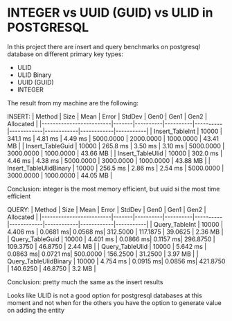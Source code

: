 # INTEGER vs UUID (GUID) vs ULID in POSTGRESQL

In this project there are insert and query benchmarks on postgresql database on different primary key types:

- ULID
- ULID Binary
- UUID (GUID)
- INTEGER

The result from my machine are the following:

INSERT:
| Method                  | Size  | Mean     | Error    | StdDev   | Gen0       | Gen1       | Gen2       | Allocated |
|-------------------------|-------|----------|----------|----------|------------|------------|------------|-----------|
| Insert_TableInt         | 10000 | 341.1 ms | 4.81 ms  | 4.49 ms  | 5000.0000  | 2000.0000  | 1000.0000  | 43.41 MB  |
| Insert_TableGuid        | 10000 | 265.8 ms | 3.50 ms  | 3.10 ms  | 5000.0000  | 3000.0000  | 1000.0000  | 43.66 MB  |
| Insert_TableUlid        | 10000 | 302.0 ms | 4.46 ms  | 4.38 ms  | 5000.0000  | 3000.0000  | 1000.0000  | 43.88 MB  |
| Insert_TableUlidBinary  | 10000 | 256.5 ms | 2.86 ms  | 2.54 ms  | 5000.0000  | 3000.0000  | 1000.0000  | 44.05 MB  |

Conclusion: integer is the most memory efficient, but uuid si the most time efficient

QUERY:
| Method                  | Size  | Mean     | Error    | StdDev   | Gen0       | Gen1       | Gen2       | Allocated |
|-------------------------|-------|----------|----------|----------|------------|------------|------------|-----------|
| Query_TableInt          | 10000 | 4.406 ms | 0.0681 ms| 0.0568 ms| 312.5000   | 117.1875   | 39.0625    | 2.36 MB   |
| Query_TableGuid         | 10000 | 4.401 ms | 0.0866 ms| 0.1157 ms| 296.8750   | 109.3750   | 46.8750    | 2.44 MB   |
| Query_TableUlid         | 10000 | 5.642 ms | 0.0863 ms| 0.0721 ms| 500.0000   | 156.2500   | 31.2500    | 3.97 MB   |
| Query_TableUlidBinary   | 10000 | 4.754 ms | 0.0915 ms| 0.0856 ms| 421.8750   | 140.6250   | 46.8750    | 3.2 MB    |

Conclusion: pretty much the same as the insert results

Looks like ULID is not a good option for postgresql databases at this moment and not when for the others you have the option to generate value on adding the entity
